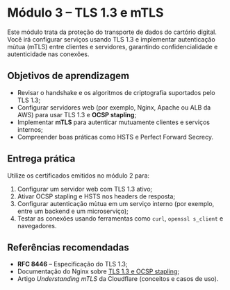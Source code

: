 # Módulo 3 – TLS 1.3 e mTLS

Este módulo trata da proteção do transporte de dados do cartório digital.  Você irá configurar serviços usando TLS 1.3 e implementar autenticação mùtua (mTLS) entre clientes e servidores, garantindo confidencialidade e autenticidade nas conexões.

## Objetivos de aprendizagem

- Revisar o handshake e os algoritmos de criptografia suportados pelo TLS 1.3;
- Configurar servidores web (por exemplo, Nginx, Apache ou ALB da AWS) para usar TLS 1.3 e **OCSP stapling**;
- Implementar **mTLS** para autenticar mutuamente clientes e serviços internos;
- Compreender boas práticas como HSTS e Perfect Forward Secrecy.

## Entrega prática

Utilize os certificados emitidos no módulo 2 para:

1. Configurar um servidor web com TLS 1.3 ativo;
2. Ativar OCSP stapling e HSTS nos headers de resposta;
3. Configurar autenticação mùtua em um serviço interno (por exemplo, entre um backend e um microserviço);
4. Testar as conexões usando ferramentas como `curl`, `openssl s_client` e navegadores.

## Referências recomendadas

- **RFC 8446** – Especificação do TLS 1.3;
- Documentação do Nginx sobre [TLS 1.3 e OCSP stapling](https://docs.nginx.com/nginx/admin-guide/security-controls/terminating-ssl-http/);
- Artigo *Understanding mTLS* da Cloudflare (conceitos e casos de uso).
